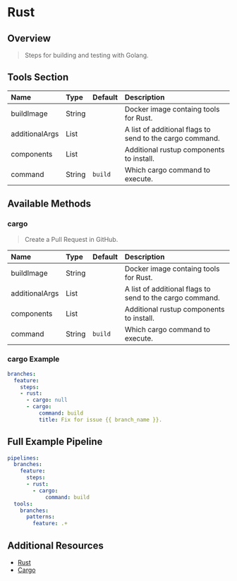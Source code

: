 # Rust

## Overview

> Steps for building and testing with Golang.

## Tools Section

| Name           | Type   | Default   | Description                                              |
|:---------------|:-------|:----------|:---------------------------------------------------------|
| buildImage     | String |           | Docker image containg tools for Rust.                    |
| additionalArgs | List   |           | A list of additional flags to send to the cargo command. |
| components     | List   |           | Additional rustup components to install.                 |
| command        | String | `build`   | Which cargo command to execute.                          |

## Available Methods

### cargo

> Create a Pull Request in GitHub.

| Name           | Type   | Default   | Description                                              |
|:---------------|:-------|:----------|:---------------------------------------------------------|
| buildImage     | String |           | Docker image containg tools for Rust.                    |
| additionalArgs | List   |           | A list of additional flags to send to the cargo command. |
| components     | List   |           | Additional rustup components to install.                 |
| command        | String | `build`   | Which cargo command to execute.                          |

### cargo Example

```yaml
branches:
  feature:
    steps:
    - rust:
      - cargo: null
      - cargo:
          command: build
          title: Fix for issue {{ branch_name }}.
```

## Full Example Pipeline

```yaml
pipelines:
  branches:
    feature:
      steps:
      - rust:
        - cargo:
            command: build
  tools:
    branches:
      patterns:
        feature: .+
```

## Additional Resources

* [Rust](https://www.rust-lang.org/en-US/)
* [Cargo](http://doc.crates.io)